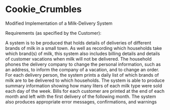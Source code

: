# Cookie_Crumbles

Modified Implementation of a Milk-Delivery System

Requirements (as specified by the Customer):

A system is to be produced that holds details of deliveries of
different brands of milk in a small town. As well as recording which
households take which brand(s) of milk, this system also includes
billing details and details of customer vacations when milk will not
be delivered. The household phones the delivery company to change
the personal information, such as an address, to inform the company
of a vacation, and to change an order. For each delivery person, the
system prints a daily list of which brands of milk are to be delivered
to which households. The system is able to produce summary
information showing how many liters of each milk type were sold
each day of the week. Bills for each customer are printed at the end
of each month and left with the first delivery of the following month.
The system also produces appropriate error messages, confirmations,
and warnings
